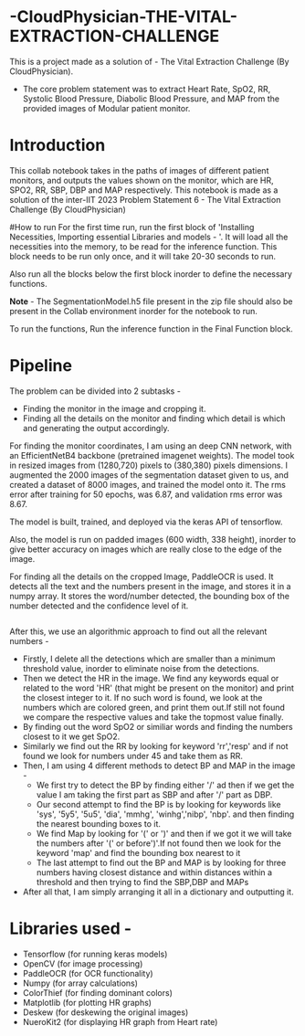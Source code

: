 # -CloudPhysician-THE-VITAL-EXTRACTION-CHALLENGE

This is a project made as a solution of - The Vital Extraction Challenge (By CloudPhysician). 
- The core problem statement was to extract Heart Rate, SpO2, RR, Systolic Blood Pressure, Diabolic Blood Pressure, and MAP from the provided images of Modular patient monitor.

# Introduction
This collab notebook takes in the paths of images of different patient monitors, and outputs the values shown on the monitor, which are HR, SPO2, RR, SBP, DBP and MAP respectively. This notebook is made as a solution of the inter-IIT 2023 Problem Statement 6 - The Vital Extraction Challenge (By CloudPhysician)

#How to run
For the first time run, run the first block of 'Installing Necessities, Importing essential Libraries and models - '. It will load all the necessities into the memory, to be read for the inference function.
This block needs to be run only once, and it will take 20-30 seconds to run.

Also run all the blocks below the first block inorder to define the necessary functions.

**Note** - The SegmentationModel.h5 file present in the zip file should also be present in the Collab environment inorder for the notebook to run.

To run the functions, Run the inference function in the Final Function block. 

# Pipeline
The problem can be divided into 2 subtasks - 


*   Finding the monitor in the image and cropping it.
*   Finding all the details on the monitor and finding which detail is which and generating the output accordingly.

For finding the monitor coordinates, I am using an deep CNN network, with an EfficientNetB4 backbone (pretrained imagenet weights). The model took in resized images from (1280,720) pixels to (380,380) pixels dimensions. I augmented the 2000 images of the segmentation dataset given to us, and created a dataset of 8000 images, and trained the model onto it. The rms error after training for 50 epochs, was 6.87, and validation rms error was 8.67.

The model is built, trained, and deployed via the keras API of tensorflow.

Also, the model is run on padded images (600 width, 338 height), inorder to give better accuracy on images which are really close to the edge of the image.

<!-- <img src = https://cdn.discordapp.com/attachments/1072573248493076563/1072573373495918632/output.png> -->

For finding all the details on the cropped Image, PaddleOCR is used. It detects all the text and the numbers present in the image, and stores it in a numpy array. It stores the word/number detected, the bounding box of the number detected and the confidence level of it.

<img>

After this, we use an algorithmic approach to find out all the relevant numbers - 


*   Firstly, I delete all the detections which are smaller than a minimum threshold value, inorder to eliminate noise from the detections.
*   Then we detect the HR in the image. We find any keywords equal or related to the word 'HR' (that might be present on the monitor) and print the closest integer to it. If no such word is found, we look at the numbers which are colored green, and print them out.If still not found we compare the respective values and take the topmost value finally.
*   By finding out the word SpO2 or similiar words and finding the numbers closest to it we get SpO2.
*   Similarly we find out the RR by looking for keyword 'rr','resp' and if not found we look for numbers under 45 and take them as RR. 
*   Then, I am using 4 different methods to detect BP and MAP in the image - 
    *   We first try to detect the BP by finding either '/' ad then if we get the value I am taking the first part as SBP and after '/' part as DBP.
    *   Our second attempt to find the BP is by looking for keywords like 'sys', '5y5', '5u5', 'dia', 'mmhg', 'winhg','nibp', 'nbp'. and then finding the nearest bounding boxes to it.
    *   We find Map by looking for '(' or ')'  and then if we got it we will take the numbers after '(' or before')'.If not found then we look for the keyword 'map' and find the bounding box nearest to it
    *   The last attempt to find out the BP and MAP is by looking for three numbers having closest distance and within distances  within a threshold and then trying to find the SBP,DBP and MAPs
*   After all that, I am simply arranging it all in a dictionary and outputting it.  
  




# Libraries used - 


*   Tensorflow (for running keras models)
*   OpenCV (for image processing)
*   PaddleOCR (for OCR functionality)
*   Numpy (for array calculations)
*   ColorThief (for finding dominant colors)
*   Matplotlib (for plotting HR graphs)
*   Deskew (for deskewing the original images)
*   NueroKit2 (for displaying HR graph from Heart rate)
